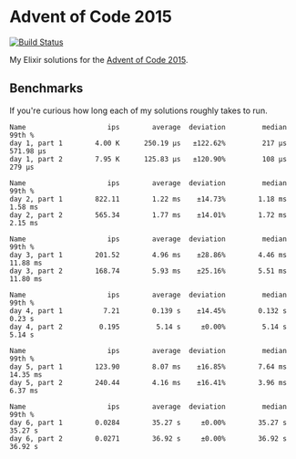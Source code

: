 # Advent of Code 2015

[![Build Status](https://travis-ci.org/sevenseacat/advent_of_code_2015.svg?branch=master)](https://travis-ci.org/sevenseacat/advent_of_code_2015)

My Elixir solutions for the [Advent of Code 2015](http://adventofcode.com/2015).

## Benchmarks

If you're curious how long each of my solutions roughly takes to run.

```
Name                    ips        average  deviation         median         99th %
day 1, part 1        4.00 K      250.19 μs   ±122.62%         217 μs      571.98 μs
day 1, part 2        7.95 K      125.83 μs   ±120.90%         108 μs         279 μs

Name                    ips        average  deviation         median         99th %
day 2, part 1        822.11        1.22 ms    ±14.73%        1.18 ms        1.58 ms
day 2, part 2        565.34        1.77 ms    ±14.01%        1.72 ms        2.15 ms

Name                    ips        average  deviation         median         99th %
day 3, part 1        201.52        4.96 ms    ±28.86%        4.46 ms       11.88 ms
day 3, part 2        168.74        5.93 ms    ±25.16%        5.51 ms       11.80 ms

Name                    ips        average  deviation         median         99th %
day 4, part 1          7.21        0.139 s    ±14.45%        0.132 s         0.23 s
day 4, part 2         0.195         5.14 s     ±0.00%         5.14 s         5.14 s

Name                    ips        average  deviation         median         99th %
day 5, part 1        123.90        8.07 ms    ±16.85%        7.64 ms       14.35 ms
day 5, part 2        240.44        4.16 ms    ±16.41%        3.96 ms        6.37 ms

Name                    ips        average  deviation         median         99th %
day 6, part 1        0.0284        35.27 s     ±0.00%        35.27 s        35.27 s
day 6, part 2        0.0271        36.92 s     ±0.00%        36.92 s        36.92 s
```
